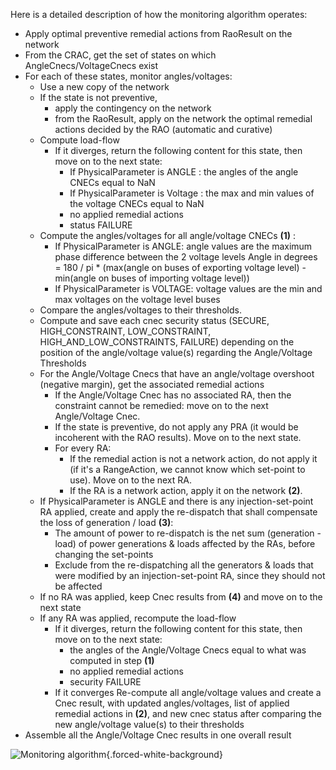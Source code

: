 Here is a detailed description of how the monitoring algorithm operates:
- Apply optimal preventive remedial actions from RaoResult on the network
- From the CRAC, get the set of states on which AngleCnecs/VoltageCnecs exist
- For each of these states, monitor angles/voltages:
  - Use a new copy of the network
  - If the state is not preventive,
    - apply the contingency on the network
    - from the RaoResult, apply on the network the optimal remedial actions decided by the RAO (automatic and curative)
  - Compute load-flow
    - If it diverges, return the following content for this state, then move on to the next state:
      - If PhysicalParameter is ANGLE : the angles of the angle CNECs equal to NaN 
      - If PhysicalParameter is Voltage : the max and min values of the voltage CNECs equal to NaN
      - no applied remedial actions
      - status FAILURE
  - Compute the angles/voltages for all angle/voltage CNECs **(1)** :
      - If PhysicalParameter is ANGLE: angle values are the maximum phase difference between the 2 voltage levels 
        Angle in degrees = 180 / pi * (max(angle on buses of exporting voltage level) - min(angle on buses of importing voltage level))
      - If PhysicalParameter is VOLTAGE: voltage values are the min and max voltages on the voltage level buses
  - Compare the angles/voltages to their thresholds.
  - Compute and save each cnec security status (SECURE, HIGH_CONSTRAINT, LOW_CONSTRAINT, HIGH_AND_LOW_CONSTRAINTS, FAILURE) depending on the position of the angle/voltage value(s) regarding the Angle/Voltage Thresholds
  - For the Angle/Voltage Cnecs that have an angle/voltage overshoot (negative margin), get the associated remedial actions 
    - If the Angle/Voltage Cnec has no associated RA, then the constraint cannot be remedied: move on to the next Angle/Voltage Cnec.
    - If the state is preventive, do not apply any PRA (it would be incoherent with the RAO results). Move on to the next state.
    - For every RA:
      - If the remedial action is not a network action, do not apply it (if it's a RangeAction, we cannot know which set-point to use). Move on to the next RA.
      - If the RA is a network action, apply it on the network **(2)**.
  - If  PhysicalParameter is ANGLE and there is any injection-set-point RA applied, create and apply the re-dispatch that shall compensate the loss of generation / load **(3)**:
    - The amount of power to re-dispatch is the net sum (generation - load) of power generations & loads affected by the RAs, before changing the set-points
    - Exclude from the re-dispatching all the generators & loads that were modified by an injection-set-point RA, since they should not be affected
  - If no RA was applied, keep Cnec results from **(4)** and move on to the next state
  - If any RA was applied, recompute the load-flow
      - If it diverges, return the following content for this state, then move on to the next state:
          - the angles of the Angle/Voltage Cnecs equal to what was computed in step **(1)**
          - no applied remedial actions
          - security FAILURE
      - If it converges Re-compute all angle/voltage values and create a Cnec result, with updated angles/voltages, list of applied remedial actions in **(2)**, and new cnec status after comparing the new angle/voltage value(s) to their thresholds
- Assemble all the Angle/Voltage Cnec results in one overall result

![Monitoring algorithm](/_static/img/monitoring-algorithm.png){.forced-white-background}
